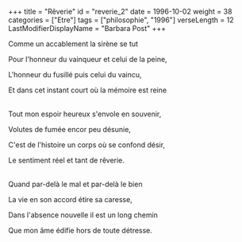 +++
title = "Rêverie"
id = "reverie_2"
date = 1996-10-02
weight = 38
categories = ["Etre"]
tags = ["philosophie", "1996"]
verseLength = 12
LastModifierDisplayName = "Barbara Post"
+++

Comme un accablement la sirène se tut

Pour l'honneur du vainqueur et celui de la peine,

L'honneur du fusillé puis celui du vaincu,

Et dans cet instant court où la mémoire est reine

 \
Tout mon espoir heureux s'envole en souvenir,

Volutes de fumée encor peu désunie,

C'est de l'histoire un corps où se confond désir,

Le sentiment réel et tant de rêverie.

 \
Quand par-delà le mal et par-delà le bien

La vie en son accord étire sa caresse,

Dans l'absence nouvelle il est un long chemin

Que mon âme édifie hors de toute détresse.
